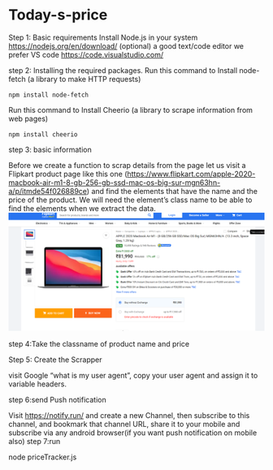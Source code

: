 # Today-s-price 

Step 1: Basic requirements
Install Node.js in your system
https://nodejs.org/en/download/
(optional) a good text/code editor we prefer VS code
https://code.visualstudio.com/

step 2: Installing the required packages.
Run this command to Install node-fetch (a library to make HTTP requests)

    npm install node-fetch

Run this command to Install Cheerio (a library to scrape information from web pages)

    npm install cheerio

step 3: basic information

Before we create a function to scrap details from the page let us visit a Flipkart product page like this one (https://www.flipkart.com/apple-2020-macbook-air-m1-8-gb-256-gb-ssd-mac-os-big-sur-mgn63hn-a/p/itmde54f026889ce) and find the elements that have the name and the price of the product. We will need the element’s class name to be able to find the elements when we extract the data.
![App Name](product.png)

step 4:Take the classname of product name and price

Step 5: Create the Scrapper

visit Google “what is my user agent”, copy your user agent and assign it to variable headers.

step 6:send Push notification

Visit https://notify.run/ and create a new Channel, then subscribe to this channel, and bookmark that channel URL, share it to your mobile and subscribe via any android browser(if you want push notification on mobile also)
step 7:run

node priceTracker.js
